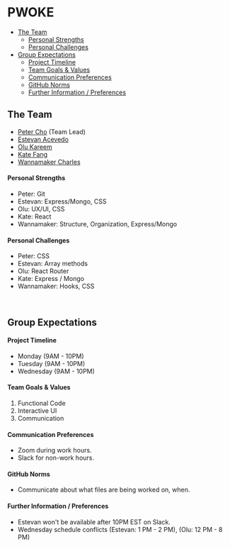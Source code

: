 # PWOKE

- [The Team](#the-team)
    - [Personal Strengths](#personal-strengths)
    - [Personal Challenges](#personal-challenges)
- [Group Expectations](#group-expectations)
    - [Project Timeline](#project-timeline)
    - [Team Goals & Values](#team-goals--values)
    - [Communication Preferences](#communication-preferences)
    - [GitHub Norms](#github-norms)
    - [Further Information / Preferences](#further-information--preferences)

## The Team

- [Peter Cho](https://github.com/pcho90) (Team Lead)
- [Estevan Acevedo](https://github.com/ecacevedo)
- [Olu Kareem](https://github.com/glolorun) 
- [Kate Fang](https://github.com/katefang)
- [Wannamaker Charles](https://github.com/wannamaker)

#### Personal Strengths

- Peter: Git
- Estevan: Express/Mongo, CSS
- Olu: UX/UI, CSS
- Kate: React
- Wannamaker: Structure, Organization, Express/Mongo 

#### Personal Challenges

- Peter: CSS
- Estevan: Array methods
- Olu: React Router
- Kate: Express / Mongo
- Wannamaker: Hooks, CSS

<br>

## Group Expectations

#### Project Timeline

- Monday (9AM - 10PM)
- Tuesday (9AM - 10PM)
- Wednesday (9AM - 10PM)

#### Team Goals & Values

1) Functional Code
1) Interactive UI
1) Communication

#### Communication Preferences

- Zoom during work hours.
- Slack for non-work hours.

#### GitHub Norms

 - Communicate about what files are being worked on, when.

#### Further Information / Preferences

  - Estevan won't be available after 10PM EST on Slack.
  - Wednesday schedule conflicts (Estevan: 1 PM - 2 PM), (Olu: 12 PM - 8 PM)
